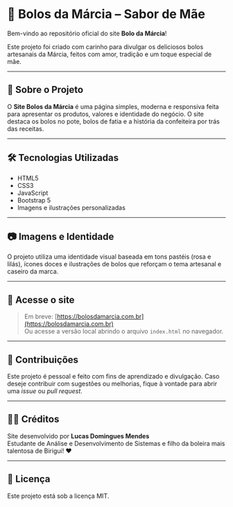 # 🍰 Bolos da Márcia – Sabor de Mãe

Bem-vindo ao repositório oficial do site **Bolo da Márcia**!

Este projeto foi criado com carinho para divulgar os deliciosos bolos artesanais da Márcia, feitos com amor, tradição e um toque especial de mãe.

---

## 📌 Sobre o Projeto

O **Site Bolos da Márcia** é uma página simples, moderna e responsiva feita para apresentar os produtos, valores e identidade do negócio. O site destaca os bolos no pote, bolos de fatia e a história da confeiteira por trás das receitas.

---

## 🛠️ Tecnologias Utilizadas

- HTML5
- CSS3
- JavaScript
- Bootstrap 5
- Imagens e ilustrações personalizadas

---

## 📷 Imagens e Identidade

O projeto utiliza uma identidade visual baseada em tons pastéis (rosa e lilás), ícones doces e ilustrações de bolos que reforçam o tema artesanal e caseiro da marca.

---

## 🔗 Acesse o site

> Em breve: [https://bolosdamarcia.com.br](https://bolosdamarcia.com.br)  
> Ou acesse a versão local abrindo o arquivo `index.html` no navegador.

---

## 🤝 Contribuições

Este projeto é pessoal e feito com fins de aprendizado e divulgação. Caso deseje contribuir com sugestões ou melhorias, fique à vontade para abrir uma *issue* ou *pull request*.

---

## 👩‍🍳 Créditos

Site desenvolvido por **Lucas Domingues Mendes**  
Estudante de Análise e Desenvolvimento de Sistemas e filho da boleira mais talentosa de Birigui! ❤️

---

## 📄 Licença

Este projeto está sob a licença MIT.
